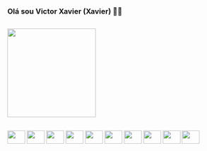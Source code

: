 ### Olá sou Victor Xavier (Xavier) 📘👀

##
<!--
**xaviervx/xaviervx** is a ✨ _special_ ✨ repository because its `README.md` (this file) appears on your GitHub profile.

Here are some ideas to get you started:



- 🔭 I’m currently working on ...
- 🌱 I’m currently learning ...
- 👯 I’m looking to collaborate on ...
- 🤔 I’m looking for help with ...
- 💬 Ask me about ...
- 📫 How to reach me: ...
- 😄 Pronouns: ...
- ⚡ Fun fact: ...
-->

<div>
  <!-- <a href="https://github.com/xaviervx"> -->
<!--   <img height="180em" src="https://github-readme-stats.vercel.app/api?username=xaviervx&show_icons=true&theme=dracula&include_all_commits=true&count_private=true"/> -->
  <img height="200em" src="https://github-readme-stats.vercel.app/api/top-langs/?username=xaviervx&layout=compact&langs_count=7&theme=dracula"/>
</div>

##

<div>
  <img height="30" width="40" src="https://cdn.jsdelivr.net/gh/devicons/devicon/icons/javascript/javascript-plain.svg" />
  <img height="30" width="40" src="https://cdn.jsdelivr.net/gh/devicons/devicon/icons/css3/css3-plain-wordmark.svg" />
  <img height="30" width="40" src="https://cdn.jsdelivr.net/gh/devicons/devicon/icons/react/react-original.svg" />
  <img height="30" width="40" src="https://cdn.jsdelivr.net/gh/devicons/devicon/icons/typescript/typescript-plain.svg" />
  <img height="30" width="40" src="https://cdn.jsdelivr.net/gh/devicons/devicon/icons/redux/redux-original.svg" />
  <img height="30" width="40" src="https://cdn.jsdelivr.net/gh/devicons/devicon/icons/java/java-original.svg" />
  <img height="30" width="40" src="https://cdn.jsdelivr.net/gh/devicons/devicon/icons/html5/html5-plain.svg" />
  <img height="30" width="40" src="https://cdn.jsdelivr.net/gh/devicons/devicon/icons/php/php-plain.svg" />
  <img height="30" width="40" src="https://cdn.jsdelivr.net/gh/devicons/devicon/icons/flutter/flutter-original.svg" />
  <img height="30" width="40" src="https://i.pinimg.com/originals/76/54/03/765403d950ef05d4e85273973c0b297a.gif" /> 
</div>



